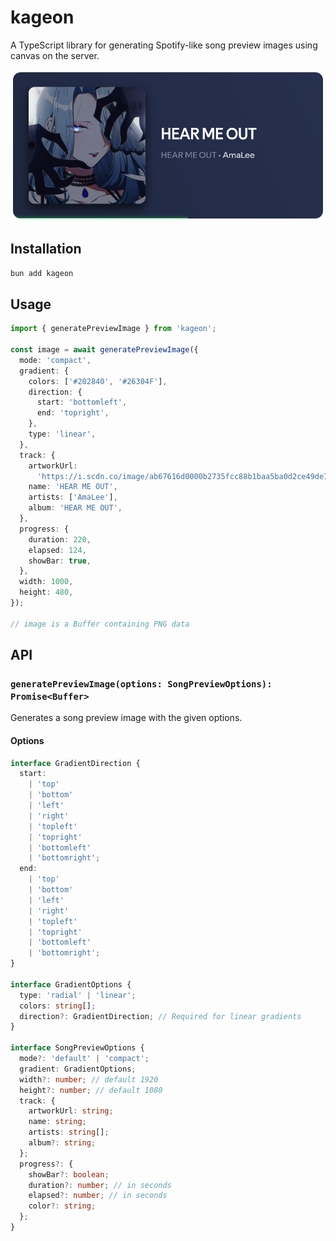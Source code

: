 # kageon

A TypeScript library for generating Spotify-like song preview images using canvas on the server.

![Preview Image](preview.png)

## Installation

```bash
bun add kageon
```

## Usage

```typescript
import { generatePreviewImage } from 'kageon';

const image = await generatePreviewImage({
  mode: 'compact',
  gradient: {
    colors: ['#202840', '#26304F'],
    direction: {
      start: 'bottomleft',
      end: 'topright',
    },
    type: 'linear',
  },
  track: {
    artworkUrl:
      'https://i.scdn.co/image/ab67616d0000b2735fcc88b1baa5ba0d2ce49de7',
    name: 'HEAR ME OUT',
    artists: ['AmaLee'],
    album: 'HEAR ME OUT',
  },
  progress: {
    duration: 220,
    elapsed: 124,
    showBar: true,
  },
  width: 1000,
  height: 480,
});

// image is a Buffer containing PNG data
```

## API

### `generatePreviewImage(options: SongPreviewOptions): Promise<Buffer>`

Generates a song preview image with the given options.

#### Options

```typescript
interface GradientDirection {
  start:
    | 'top'
    | 'bottom'
    | 'left'
    | 'right'
    | 'topleft'
    | 'topright'
    | 'bottomleft'
    | 'bottomright';
  end:
    | 'top'
    | 'bottom'
    | 'left'
    | 'right'
    | 'topleft'
    | 'topright'
    | 'bottomleft'
    | 'bottomright';
}

interface GradientOptions {
  type: 'radial' | 'linear';
  colors: string[];
  direction?: GradientDirection; // Required for linear gradients
}

interface SongPreviewOptions {
  mode?: 'default' | 'compact';
  gradient: GradientOptions;
  width?: number; // default 1920
  height?: number; // default 1080
  track: {
    artworkUrl: string;
    name: string;
    artists: string[];
    album?: string;
  };
  progress?: {
    showBar?: boolean;
    duration?: number; // in seconds
    elapsed?: number; // in seconds
    color?: string;
  };
}
```
